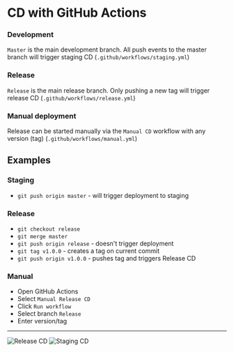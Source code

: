 # CD with GitHub Actions

### Development
`Master` is the main development branch. All push events to the master branch will trigger staging CD (`.github/workflows/staging.yml`)

### Release
`Release` is the main release branch. Only pushing a new tag will trigger release CD (`.github/workflows/release.yml`)

### Manual deployment
Release can be started manually via the `Manual CD` workflow with any version (tag) (`.github/workflows/manual.yml`)

## Examples

### Staging
- `git push origin master` - will trigger deployment to staging

### Release
- `git checkout release`
- `git merge master`
- `git push origin release` - doesn't trigger deployment
- `git tag v1.0.0` - creates a tag on current commit
- `git push origin v1.0.0` - pushes tag and triggers Release CD

### Manual
- Open GitHub Actions
- Select `Manual Release CD`
- Click `Run workflow`
- Select branch `Release`
- Enter version/tag

---

![Release CD](https://github.com/yury-herlovich/github-actions/workflows/Release%20CD/badge.svg)
![Staging CD](https://github.com/yury-herlovich/github-actions/workflows/Staging%20CD/badge.svg)